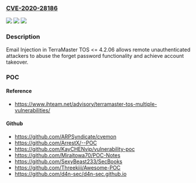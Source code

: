 ### [CVE-2020-28186](https://cve.mitre.org/cgi-bin/cvename.cgi?name=CVE-2020-28186)
![](https://img.shields.io/static/v1?label=Product&message=n%2Fa&color=blue)
![](https://img.shields.io/static/v1?label=Version&message=n%2Fa&color=blue)
![](https://img.shields.io/static/v1?label=Vulnerability&message=n%2Fa&color=brighgreen)

### Description

Email Injection in TerraMaster TOS <= 4.2.06 allows remote unauthenticated attackers to abuse the forget password functionality and achieve account takeover.

### POC

#### Reference
- https://www.ihteam.net/advisory/terramaster-tos-multiple-vulnerabilities/

#### Github
- https://github.com/ARPSyndicate/cvemon
- https://github.com/ArrestX/--POC
- https://github.com/KayCHENvip/vulnerability-poc
- https://github.com/Miraitowa70/POC-Notes
- https://github.com/SexyBeast233/SecBooks
- https://github.com/Threekiii/Awesome-POC
- https://github.com/d4n-sec/d4n-sec.github.io

